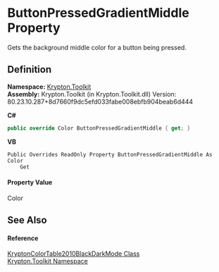 # ButtonPressedGradientMiddle Property


Gets the background middle color for a button being pressed.



## Definition
**Namespace:** <a href="79d2eac2-21f4-54ff-7552-b20c33c30600.md">Krypton.Toolkit</a>  
**Assembly:** Krypton.Toolkit (in Krypton.Toolkit.dll) Version: 80.23.10.287+8d7660f9dc5efd033fabe008ebfb904beab6d444

**C#**
``` C#
public override Color ButtonPressedGradientMiddle { get; }
```
**VB**
``` VB
Public Overrides ReadOnly Property ButtonPressedGradientMiddle As Color
	Get
```



#### Property Value
Color

## See Also


#### Reference
<a href="dfdf8d85-5273-1bcd-1e53-930704603b62.md">KryptonColorTable2010BlackDarkMode Class</a>  
<a href="79d2eac2-21f4-54ff-7552-b20c33c30600.md">Krypton.Toolkit Namespace</a>  
